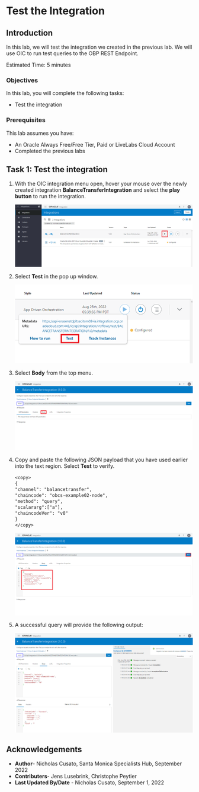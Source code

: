 # Test the Integration

## Introduction

In this lab, we will test the integration we created in the previous lab. We will use OIC to run test queries to the OBP REST Endpoint.

Estimated Time: 5 minutes


### Objectives

In this lab, you will complete the following tasks:

- Test the integration

### Prerequisites

This lab assumes you have:
- An Oracle Always Free/Free Tier, Paid or LiveLabs Cloud Account
- Completed the previous labs

## Task 1: Test the integration

1. With the OIC integration menu open, hover your mouse over the newly created integration **BalanceTransferIntegration** and select the **play button** to run the integration. 

    ![Run integration from menu](images/run-integration.png) 

2. Select **Test** in the pop up window.

    ![Pop up menu test option for integration](images/test-integration.png) 

3. Select **Body** from the top menu. 

    ![Update model details](images/select-body.png) 

4. Copy and paste the following JSON payload that you 
have used earlier into the text region. Select **Test** to verify.

    ```
    <copy>
    {
    "channel": "balancetransfer",
    "chaincode": "obcs-example02-node",
    "method": "query",
    "scalararg":["a"],
    "chaincodeVer": "v0"
    }
    </copy>
    ```
    
    ![Body text region ](images/json-payload-test.png) 

5. A successful query will provide the following output:

    ![Response output for query](images/success-mapping.png) 

## Acknowledgements

- **Author**- Nicholas Cusato, Santa Monica Specialists Hub, September 2022
- **Contributers**- Jens Lusebrink, Christophe Peytier
- **Last Updated By/Date** - Nicholas Cusato, September 1, 2022